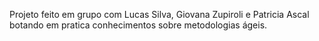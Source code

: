 Projeto feito em grupo com Lucas Silva, Giovana Zupiroli e Patricia Ascal botando em pratica conhecimentos sobre metodologias ágeis.
